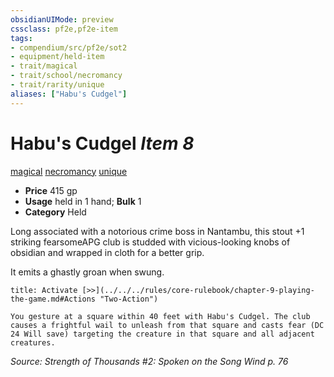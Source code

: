 ```yaml
---
obsidianUIMode: preview
cssclass: pf2e,pf2e-item
tags:
- compendium/src/pf2e/sot2
- equipment/held-item
- trait/magical
- trait/school/necromancy
- trait/rarity/unique
aliases: ["Habu's Cudgel"]
---
```

# Habu's Cudgel *Item 8*  
[magical](magical.md)  [necromancy](necromancy.md)  [unique](unique.md)  

- **Price** 415 gp
- **Usage** held in 1 hand; **Bulk** 1
- **Category** Held

Long associated with a notorious crime boss in Nantambu, this stout +1 striking fearsomeAPG club is studded with vicious-looking knobs of obsidian and wrapped in cloth for a better grip.

It emits a ghastly groan when swung.

```ad-embed-ability
title: Activate [>>](../../../rules/core-rulebook/chapter-9-playing-the-game.md#Actions "Two-Action")

You gesture at a square within 40 feet with Habu's Cudgel. The club causes a frightful wail to unleash from that square and casts fear (DC 24 Will save) targeting the creature in that square and all adjacent creatures.
```

*Source: Strength of Thousands #2: Spoken on the Song Wind p. 76*
